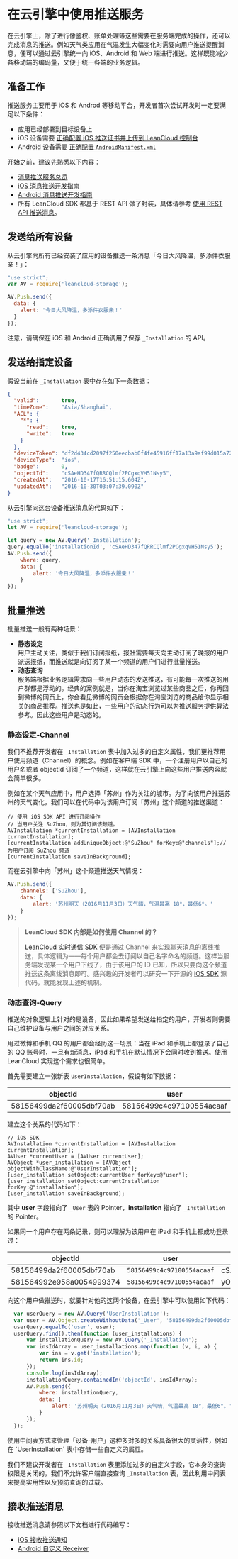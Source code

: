 # 在云引擎中使用推送服务

在云引擎上，除了进行像鉴权、账单处理等这些需要在服务端完成的操作，还可以完成消息的推送。例如天气类应用在气温发生大幅变化时需要向用户推送提醒消息，便可以通过云引擎统一向 iOS、Android 和 Web 端进行推送。这样既能减少各移动端的编码量，又便于统一各端的业务逻辑。

## 准备工作

推送服务主要用于 iOS 和 Androd 等移动平台，开发者首次尝试开发时一定要满足以下条件：

- 应用已经部署到目标设备上
- iOS 设备需要 [正确配置 iOS 推送证书并上传到 LeanCloud 控制台](ios_push_cert.html)
- Android 设备需要 [正确配置 `AndroidManifest.xml`](android_push_guide.html#配置)

开始之前，建议先熟悉以下内容：

- [消息推送服务总览](push_guide.html)
- [iOS 消息推送开发指南](ios_push_guide.html)
- [Android 消息推送开发指南](android_push_guide.html)
- 所有 LeanCloud SDK 都基于 REST API 做了封装，具体请参考 [使用 REST API 推送消息](push_guide.html#推送消息)。

## 发送给所有设备

从云引擎向所有已经安装了应用的设备推送一条消息「今日大风降温，多添件衣服亲！」：

```js
"use strict";
var AV = require('leancloud-storage');

AV.Push.send({
  data: {
    alert: '今日大风降温，多添件衣服亲！'
  }
}); 
```

注意，请确保在 iOS 和 Android 正确调用了保存 `_Installation` 的 API。

## 发送给指定设备

假设当前在 `_Installation` 表中存在如下一条数据：

```json
{
  "valid":       true,
  "timeZone":    "Asia/Shanghai",
  "ACL": {
    "*": {
      "read":    true,
      "write":   true
    }
  },
  "deviceToken": "df2d434cd2097f250eecbab0f4fe45916ff17a13a9af99d015a72db1aa6c7302",
  "deviceType":  "ios",
  "badge":       0,
  "objectId":    "cSAeHD347fQRRCQlmf2PCgxqVH51Nsy5",
  "createdAt":   "2016-10-17T16:51:15.604Z",
  "updatedAt":   "2016-10-30T03:07:39.090Z"
}
```

从云引擎向这台设备推送消息的代码如下：

```js
"use strict";
let AV = require('leancloud-storage');

let query = new AV.Query('_Installation');
query.equalTo('installationId', 'cSAeHD347fQRRCQlmf2PCgxqVH51Nsy5');
AV.Push.send({
    where: query,
    data: {
        alert: '今日大风降温，多添件衣服亲！'
    }
});
```

## 批量推送

批量推送一般有两种场景：

- **静态设定**<br/>
  用户主动关注，类似于我们订阅报纸，报社需要每天向主动订阅了晚报的用户派送报纸，而推送就是向订阅了某一个频道的用户们进行批量推送。
- **动态查询**<br/>
  服务端根据业务逻辑需求向一些用户动态的发送推送，有可能每一次推送的用户群都是浮动的。经典的案例就是，当你在淘宝浏览过某些商品之后，你再回到微博的网页上，你会看见微博的网页会根据你在淘宝浏览的商品给你显示相关的商品推荐。推送也是如此，一些用户的动态行为可以为推送服务提供算法参考。因此这些用户是动态的。

### 静态设定-Channel

我们不推荐开发者在 `_Installation` 表中加入过多的自定义属性，我们更推荐用户使用频道（Channel）的概念。例如在客户端 SDK 中，一个注册用户以自己的用户名或者 objectId 订阅了一个频道，这样就在云引擎上向这些用户推送内容就会简单很多。

例如在某个天气应用中，用户选择「苏州」作为关注的城市。为了向该用户推送苏州的天气变化，我们可以在代码中为该用户订阅「苏州」这个频道的推送渠道：

```objc
// 使用 iOS SDK API 进行订阅操作
// 当用户关注 SuZhou，则为其订阅该频道。
AVInstallation *currentInstallation = [AVInstallation currentInstallation];
[currentInstallation addUniqueObject:@"SuZhou" forKey:@"channels"];// 为用户订阅 SuZhou 频道
[currentInstallation saveInBackground];
```

而在云引擎中向「苏州」这个频道推送天气情况：

```js
AV.Push.send({
    channels: ['SuZhou'],
    data: {
        alert: '苏州明天（2016月11月3日）天气晴，气温最高 18°，最低6°。'
    }
});
```

> **LeanCloud SDK 内部是如何使用 Channel 的？**
>
>[LeanCloud 实时通信 SDK](realtime_v2.html) 便是通过 Channel 来实现聊天消息的离线推送，具体逻辑为——每个用户都会去订阅以自己名字命名的频道。这样当服务端发现某一个用户下线了，由于该用户的 ID 已知，所以只要向这个频道推送这条离线消息即可。感兴趣的开发者可以研究一下开源的 [iOS SDK](https://github.com/leancloud/objc-sdk) 源代码，就能发现上述的机制。

### 动态查询-Query

推送的对象逻辑上针对的是设备，因此如果希望发送给指定的用户，开发者则需要自己维护设备与用户之间的对应关系。

用过微博和手机 QQ 的用户都会经历这一场景：当在 iPad 和手机上都登录了自己的 QQ 账号时，一旦有新消息，iPad 和手机在默认情况下会同时收到推送。使用 LeanCloud  实现这个需求也很简单。

首先需要建立一张新表 `UserInstallation`，假设有如下数据：

objectId|user|installation|createdAt|updatedAt
----|-----|-----|-----|----
58156499da2f60005dbf70ab|58156499c4c97100554acaaf| cSAeHD347fQRRCQlmf2PCgxqVH51Nsy5|<span style="white-space: nowrap;">2016-10-30T03:10:17.874Z</span>|<span style="white-space: nowrap;">2016-10-30T03:10:17.874Z</span>

建立这个关系的代码如下：

```objc
// iOS SDK
AVInstallation *currentInstallation = [AVInstallation currentInstallation];
AVUser *currentUser = [AVUser currentUser];
AVObject *user_installation = [AVObject objectWithClassName:@"UserInstallation"];
[user_installation setObject:currentUser forKey:@"user"];
[user_installation setObject:currentInstallation forKey:@"installation"];
[user_installation saveInBackground];
```

其中 **user** 字段指向了 `_User` 表的 Pointer，**installation** 指向了 `_Installation` 的 Pointer。

如果同一个用户存在两条记录，则可以理解为该用户在 iPad 和手机上都成功登录过：

objectId|user|installation|createdAt|updatedAt
----|-----|-----|-----|----
58156499da2f60005dbf70ab|`58156499c4c97100554acaaf`| cSAeHD347fQRRCQlmf2PCgxqVH51Nsy5|<span style="white-space: nowrap;">2016-10-30T03:10:17.874Z</span>|<span style="white-space: nowrap;">2016-10-30T03:10:17.874Z</span>
581564992e958a0054999374 | `58156499c4c97100554acaaf` | yOVXDS63SRytpcarrYk0kUWfBAK6yNtx |<span style="white-space: nowrap;">2016-09-21T07:58:34.015Z</span>|<span style="white-space: nowrap;">2016-09-21T07:58:34.015Z</span>

向这个用户做推送时，就要针对他的这两个设备，在云引擎中可以使用如下代码：

```js
  var userQuery = new AV.Query('UserInstallation');
  var user = AV.Object.createWithoutData('_User', '58156499da2f60005dbf70ab');
  userQuery.equalTo('user', user);
  userQuery.find().then(function (user_installations) {
      var installationQuery = new AV.Query('_Installation');
      var insIdArray = user_installations.map(function (v, i, a) {
          var ins = v.get('installation');
          return ins.id;
      });
      console.log(insIdArray);
      installationQuery.containedIn('objectId', insIdArray);
      AV.Push.send({
          where: installationQuery,
          data: {
              alert: '苏州明天（2016月11月3日）天气晴，气温最高 18°，最低6°。'
          }
      });
  });
```

<div class="callout callout-info">使用中间表方式来管理「设备-用户」这种多对多的关系具备很大的灵活性，例如在 `UserInstallation` 表中存储一些自定义的属性。</div>

我们不建议开发者在 `_Installation` 表里添加过多的自定义字段，它本身的查询权限是关闭的，我们不允许客户端直接查询 `_Installation` 表，因此利用中间表来提高实用性以及预防查询的过载。

## 接收推送消息

接收推送消息请参照以下文档进行代码编写：

- [iOS 接收推送通知](ios_push_guide.html#接收推送通知)
- [Android 自定义 Receiver](android_push_guide.html#自定义_Receiver)


